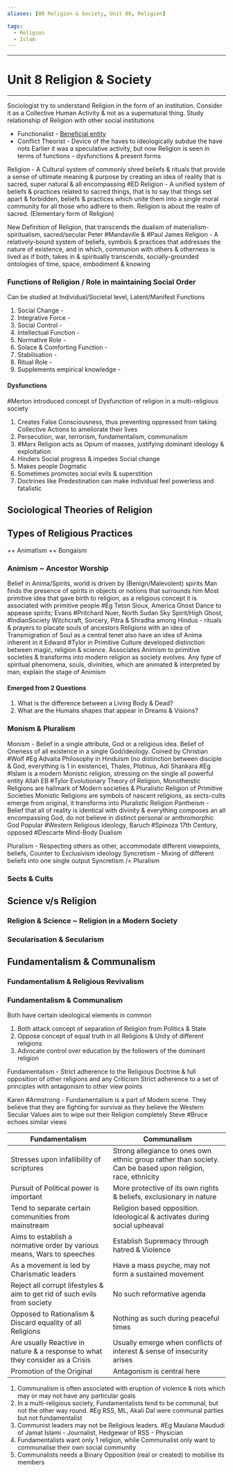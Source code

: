 ```yaml
---
aliases: [08 Religion & Society, Unit 08, Religion]

tags:
  - Religion
  - Islam
---
```


***
# Unit 8 Religion & Society
***
Sociologist try to understand Religion in the form of an institution. Consider it as a Collective Human Activity & not as a supernatural thing. Study relationship of Religion with other social institutions 
- Functionalist - <ins>Beneficial entity</ins>
- Conflict Theorist - Device of the haves to ideologically subdue the have nots
Earlier it was a speculative activity, but now Religion is seen in terms of functions - dysfunctions & present forms

Religion - A Cultural system of commonly shred beliefs & rituals that provide a sense of ultimate meaning & purpose by creating an idea of reality that is sacred, super natural & all encompassing
#ED Religion - A unified system of beliefs & practices related to sacred things, that is to say that things set apart & forbidden, beliefs & practices which unite them into a single moral community for all those who adhere to them. Religion is about the realm of sacred. (Elementary form of Religion)

New Definition of Religion, that transcends the dualism of materialism-spiritualism, sacred/secular
Peter #Mandaville & #Paul James Religion - A relatively-bound system of beliefs, symbols & practices that addresses the nature of existence, and in which, communion with others & otherness is lived as if both, takes in & spiritually transcends, socially-grounded ontologies of time, space, embodiment & knowing

### Functions of Religion / Role in maintaining Social Order 
Can be studied at Individual/Societal level, Latent/Manifest Functions

1. Social Change -
2. Integrative Force -
3. Social Control -
4. Intellectual Function -
5. Normative Role -
6. Solace & Comforting Function -
7. Stabilisation -
8. Ritual Role -
9. Supplements empirical knowledge -

#### Dysfunctions
#Merton introduced concept of Dysfunction of religion in a multi-religious society
1. Creates False Consciousness, thus preventing oppressed from taking Collective Actions to ameliorate their lives
2. Persecution, war, terrorism, fundamentalism, communalism
3. #Marx Religion acts as Opium of masses, justifying dominant ideology & exploitation
4. Hinders Social progress & impedes Social change
5. Makes people Dogmatic
6. Sometimes promotes social evils & superstition
7. Doctrines like Predestination can make individual feel powerless and fatalistic




## Sociological Theories of Religion









## Types of Religious Practices 

++ Animatism
++ Bongaism

### Animism ~ Ancestor Worship
Belief in Anima/Spirits, world is driven by (Benign/Malevolent) spirits
Man finds the presence of spirits in objects or notions that surrounds him
Most primitive idea that gave birth to religion, as a religious concept it is associated with primitive people
#Eg Teton Sioux, America Ghost Dance to appease spirits; Evans #Pritchard Nuer, North Sudan Sky Spirit/High Ghost, #IndianSociety Witchcraft, Sorcery, Pitra & Shradha among Hindus - rituals & prayers to placate souls of ancestors
Religions with an idea of Transmigration of Soul as a central tenet also have an idea of Anima inherent in it
Edward #Tylor in Primitive Culture developed distinction between magic, religion & science. Associates Animism to primitive societies & transforms into modern religion as society evolves. Any type of spiritual phenomena, souls, divinities, which are animated & interpreted by man, explain the stage of Animism





#### Emerged from 2 Questions
1. What is the difference between a Living Body & Dead?
2. What are the Humans shapes that appear in Dreams & Visions?




### Monism & Pluralism

Monism - Belief in a single attribute, God or a religious idea. Belief of Oneness of all existence in a single God/ideology. Coined by Christian #Wolf 
#Eg Advaita Philosophy in Hinduism (no distinction between disciple & God, everything is 1 in existence), Thales, Plotinus, Adi Shankara
#Eg #Islam is a modern Monistic religion, stressing on the single all powerful entity Allah
EB #Tylor Evolutionary Theory of Religion, Monotheistic Religions are hallmark of Modern societies & Pluralistic Religion of Primitive Societies
Monistic Religions are symbols of nascent religions, as sects-cults emerge from original, it transforms into Pluralistic Religion
Pantheism - Belief that all of reality is identical with divinity & everything composes an all encompassing God, do not believe in distinct personal or anthromorphic God
Popular #Western Religious ideology, Baruch #Spinoza 17th Century, opposed #Descarte Mind-Body Dualism

Pluralism - Respecting others as other, accommodate different viewpoints, beliefs, Counter to Exclusivism ideology
Syncretism - Mixing of different beliefs into one single output
Syncretism /= Pluralism








### Sects & Cults







## Science v/s Religion


### Religion & Science ~ Religion in a Modern Society





### Secularisation & Secularism





## Fundamentalism & Communalism




### Fundamentalism & Religious Revivalism 



### Fundamentalism & Communalism
Both have certain ideological elements in common
1. Both attack concept of separation of Religion from Politics & State
2. Oppose concept of equal truth in all Religions & Unity of different religions
3. Advocate control over education by the followers of the dominant religion

Fundamentalism - Strict adherence to the Religious Doctrine & full opposition of other religions and any Criticism
Strict adherence to a set of principles with antagonism to other view points

Karen #Armstrong - Fundamentalism is a part of Modern scene. They believe that they are fighting for survival as they believe the Western Secular Values aim to wipe out their Religion completely
Steve #Bruce echoes similar views



Fundamentalism | Communalism
------------ | ------------ 
Stresses upon infallibility of scriptures | Strong allegiance to ones own ethnic group rather than society. Can be based upon religion, race, ethnicity
Pursuit of Political power is important | More protective of its own rights & beliefs, exclusionary in nature
Tend to separate certain communities from mainstream | Religion based opposition. Ideological & activates during social upheaval
Aims to establish a normative order by various means, Wars to speeches | Establish Supremacy through hatred & Violence
As a movement is led by Charismatic leaders | Have a mass psyche, may not form a sustained movement
Reject all corrupt lifestyles & aim to get rid of such evils from society | No such reformative agenda
Opposed to Rationalism & Discard equality of all Religions | Nothing as such during peaceful times
Are usually Reactive in nature & a response to what they consider as a Crisis | Usually emerge when conflicts of interest & sense of insecurity arises
Promotion of the Original | Antagonism is central here


1. Communalism is often associated with eruption of violence & riots which may or may not have any particular goals
2. In a multi-religious society, Fundamentalists tend to be communal, but not the other way round. #Eg RSS, ML, Akali Dal were communal parties but not fundamentalist
3. Communist leaders may not be Religious leaders. #Eg Maulana Maududi of Jamat Islami - Journalist, Hedgewar of RSS - Physician
4. Fundamentalists want only 1 religion, while Communalist only want to communalise their own social community
5. Communalists needs a Binary Opposition (real or created) to mobilise its members
